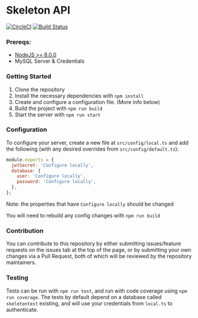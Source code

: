 # Skeleton API
[![CircleCI](https://circleci.com/gh/clevyr/skeleton-api.svg?style=svg)](https://circleci.com/gh/clevyr/skeleton-api)
[![Build Status](https://img.shields.io/endpoint.svg?url=https%3A%2F%2Factions-badge.atrox.dev%2Fclevyr%2Fskeleton-api%2Fbadge&label=Build&style=flat)](https://actions-badge.atrox.dev/clevyr/skeleton-api/goto)

### Prereqs:
  - [NodeJS >= 8.0.0](https://nodejs.org/en/)
  - MySQL Server & Credentials

### Getting Started
  1. Clone the repository
  1. Install the necessary dependencies with `npm install`
  1. Create and configure a configuration file. (More info below)
  1. Build the project with `npm run build`
  1. Start the server with `npm run start`

### Configuration
  To configure your server, create a new file at `src/config/local.ts` and add the following (with any desired overrides from `src/config/default.ts`):
  ```js
  module.exports = {
    jwtSecret: 'Configure locally',
    database: {
      user: 'Configure locally',
      password: 'Configure locally',
    },
  };
  ```
  Note: the properties that have `Configure locally` should be changed

  You will need to rebuild any config changes with `npm run build`

### Contribution
  You can contribute to this repository by either submitting issues/feature requests on the issues tab at the top of the page, or by submitting your own changes via a Pull Request, both of which will be reviewed by the repository maintainers.

### Testing
  Tests can be run with `npm run test`, and run with code coverage using `npm run coverage`. The tests by default depend on a database called `skeletontest` existing, and will use your credentials from `local.ts` to authenticate.
